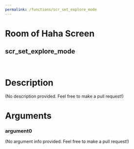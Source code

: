 ```yaml
---
permalink: /functions/scr_set_explore_mode
---
```

# Room of Haha Screen  
## scr_set_explore_mode  
&nbsp;  
# Description  
(No description provided. Feel free to make a pull request!) 
&nbsp;  
# Arguments
### argument0
(No argument info provided. Feel free to make a pull request!)
&nbsp;  


